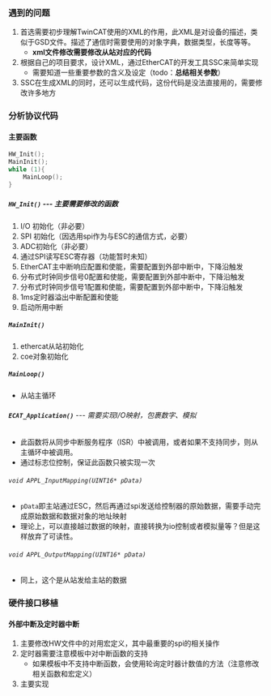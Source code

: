 ### 遇到的问题
1. 首选需要初步理解TwinCAT使用的XML的作用，此XML是对设备的描述，类似于GSD文件。描述了通信时需要使用的对象字典，数据类型，长度等等。
	- **xml文件修改需要修改从站对应的代码**
2. 根据自己的项目要求，设计XML，通过EtherCAT的开发工具SSC来简单实现
	- 需要知道一些重要参数的含义及设定（todo：**总结相关参数**）
3. SSC在生成XML的同时，还可以生成代码，这份代码是没法直接用的，需要修改许多地方
### 分析协议代码
#### 主要函数
~~~c
HW_Init();
MainInit();
while (1){
    MainLoop();
}
~~~
##### `HW_Init()` --- 主要需要修改的函数
1. I/O 初始化（非必要）
2. SPI 初始化（因选用spi作为与ESC的通信方式，必要）
3. ADC初始化（非必要）
4. 通过SPI读写ESC寄存器（功能暂时未知）
5. EtherCAT主中断响应配置和使能，需要配置到外部中断中，下降沿触发
6. 分布式时钟同步信号0配置和使能，需要配置到外部中断中，下降沿触发
7. 分布式时钟同步信号1配置和使能，需要配置到外部中断中，下降沿触发
8. 1ms定时器溢出中断配置和使能
9. 启动所用中断
##### `MainInit()`
1. ethercat从站初始化
2. coe对象初始化

##### `MainLoop()`
- 从站主循环
###### **`ECAT_Application()`** --- 需要实现I/O映射，包裹数字、模拟
- 此函数将从同步中断服务程序（ISR）中被调用，或者如果不支持同步，则从主循环中被调用。
- 通过标志位控制，保证此函数只被实现一次
###### `void APPL_InputMapping(UINT16* pData)`
- `pData`即主站通过ESC，然后再通过spi发送给控制器的原始数据，需要手动完成原始数据和数据对象的地址映射
- 理论上，可以直接越过数据的映射，直接转换为io控制或者模拟量等？但是这样放弃了可读性。
###### `void APPL_OutputMapping(UINT16* pData)`
- 同上，这个是从站发给主站的数据
### 硬件接口移植
#### 外部中断及定时器中断
1. 主要修改HW文件中的对用宏定义，其中最重要的spi的相关操作
2. 定时器需要注意模板中对中断函数的支持
	- 如果模板中不支持中断函数，会使用轮询定时器计数值的方法（注意修改相关函数和宏定义）
3. 主要实现